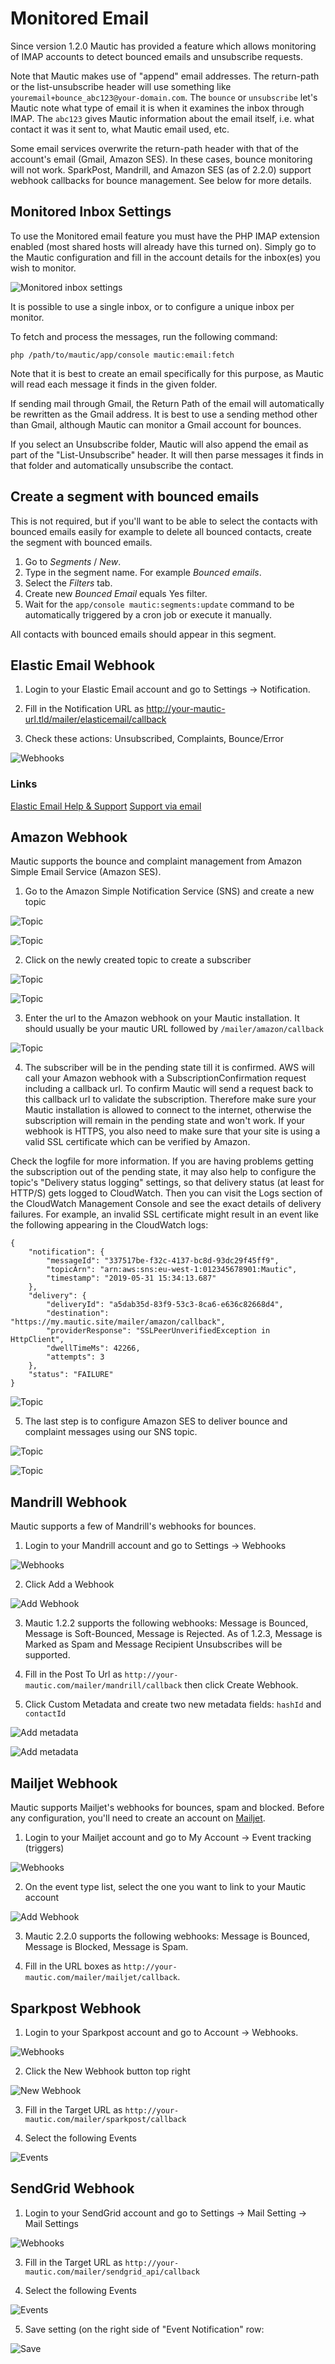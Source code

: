 # Monitored Email
Since version 1.2.0 Mautic has provided a feature which allows monitoring of IMAP accounts to detect bounced emails and unsubscribe requests.

Note that Mautic makes use of "append" email addresses. The return-path or the list-unsubscribe header will use something like `youremail+bounce_abc123@your-domain.com`. The `bounce` or `unsubscribe` let's Mautic note what type of email it is when it examines the inbox through IMAP. The `abc123` gives Mautic information about the email itself, i.e. what contact it was it sent to, what Mautic email used, etc. 

Some email services overwrite the return-path header with that of the account's email (Gmail, Amazon SES). In these cases, bounce monitoring will not work. SparkPost, Mandrill, and Amazon SES (as of 2.2.0) support webhook callbacks for bounce management. See below for more details. 

## Monitored Inbox Settings
To use the Monitored email feature you must have the PHP IMAP extension enabled (most shared hosts will already have this turned on).  Simply go to the Mautic configuration and fill in the account details for the inbox(es) you wish to monitor.

![Monitored inbox settings](media/asset-monitored-inbox-settings.png "Monitored inbox settings")

It is possible to use a single inbox, or to configure a unique inbox per monitor.

To fetch and process the messages, run the following command:

```
php /path/to/mautic/app/console mautic:email:fetch
```

Note that it is best to create an email specifically for this purpose, as Mautic will read each message it finds in the given folder.

If sending mail through Gmail, the Return Path of the email will automatically be rewritten as the Gmail address. It is best to use a sending method other than Gmail, although Mautic can monitor a Gmail account for bounces.

If you select an Unsubscribe folder, Mautic will also append the email as part of the "List-Unsubscribe" header. It will then parse messages it finds in that folder and automatically unsubscribe the contact.

## Create a segment with bounced emails

This is not required, but if you'll want to be able to select the contacts with bounced emails easily for example to delete all bounced contacts, create the segment with bounced emails.

1. Go to *Segments* / *New*.
2. Type in the segment name. For example *Bounced emails*.
3. Select the *Filters* tab.
4. Create new *Bounced Email* equals Yes filter.
5. Wait for the `app/console mautic:segments:update` command to be automatically triggered by a cron job or execute it manually.

All contacts with bounced emails should appear in this segment.

## Elastic Email Webhook

1) Login to your Elastic Email account and go to Settings -> Notification.

2) Fill in the Notification URL as http://your-mautic-url.tld/mailer/elasticemail/callback

3) Check  these actions:  Unsubscribed, Complaints, Bounce/Error

![Webhooks](media/elasticemail_webhook_1.png "Elastic Email notification")

### Links

[Elastic Email Help & Support](https://elasticemail.com/support)
[Support via email](http://support.elasticemail.com/)

## Amazon Webhook
Mautic supports the bounce and complaint management from Amazon Simple Email Service (Amazon SES).

1) Go to the Amazon Simple Notification Service (SNS) and create a new topic

![Topic](media/amazon_webhook_1.png "Create topic")

![Topic](media/amazon_webhook_2.png "Name your topic")

2) Click on the newly created topic to create a subscriber

![Topic](media/amazon_webhook_3.png "Go to the topic")

![Topic](media/amazon_webhook_4.png "New subscriber")

3) Enter the url to the Amazon webhook on your Mautic installation. 
It should usually be your mautic URL followed by `/mailer/amazon/callback`

![Topic](media/amazon_webhook_5.png "Enter url to Mautic")

4) The subscriber will be in the pending state till it is
confirmed. AWS will call your Amazon webhook with a
SubscriptionConfirmation request including a callback url. To confirm
Mautic will send a request back to this callback url to validate the
subscription. Therefore make sure your Mautic installation is allowed
to connect to the internet, otherwise the subscription will remain in
the pending state and won't work. If your webhook is HTTPS, you also
need to make sure that your site is using a valid SSL certificate
which can be verified by Amazon.

Check the logfile for more information.  If you are having problems
getting the subscription out of the pending state, it may also help to
configure the topic's "Delivery status logging" settings, so that
delivery status (at least for HTTP/S) gets logged to CloudWatch.  Then
you can visit the Logs section of the CloudWatch Management Console
and see the exact details of delivery failures.  For example, an
invalid SSL certificate might result in an event like the following
appearing in the CloudWatch logs:

    {
        "notification": {
            "messageId": "337517be-f32c-4137-bc8d-93dc29f45ff9",
            "topicArn": "arn:aws:sns:eu-west-1:012345678901:Mautic",
            "timestamp": "2019-05-31 15:34:13.687"
        },
        "delivery": {
            "deliveryId": "a5dab35d-83f9-53c3-8ca6-e636c82668d4",
            "destination": "https://my.mautic.site/mailer/amazon/callback",
            "providerResponse": "SSLPeerUnverifiedException in HttpClient",
            "dwellTimeMs": 42266,
            "attempts": 3
        },
        "status": "FAILURE"
    }

![Topic](media/amazon_webhook_6.png "Confirmation pending")

5) The last step is to configure Amazon SES to deliver bounce and complaint messages using our SNS topic.

![Topic](media/amazon_webhook_7.png "Configure Amazon SES")

![Topic](media/amazon_webhook_8.png "Select SNS topic")

## Mandrill Webhook

Mautic supports a few of Mandrill's webhooks for bounces.

1) Login to your Mandrill account and go to Settings -> Webhooks

![Webhooks](media/mandrill_webhook_1.png "Mandrill webhooks")

2) Click Add a Webhook

![Add Webhook](media/mandrill_webhook_2.png "Add webhook")

3) Mautic 1.2.2 supports the following webhooks: Message is Bounced, Message is Soft-Bounced, Message is Rejected.  As of 1.2.3, Message is Marked as Spam and Message Recipient Unsubscribes will be supported.

4) Fill in the Post To Url as `http://your-mautic.com/mailer/mandrill/callback` then click Create Webhook.

5) Click Custom Metadata and create two new metadata fields: `hashId` and `contactId`

![Add metadata](media/mandrill_webhook_5.png "Add metadata")

![Add metadata](media/mandrill_webhook_4.png "Add metadata")

## Mailjet Webhook

Mautic supports Mailjet's webhooks for bounces, spam and blocked. Before any configuration, you'll need to create an account on [Mailjet](http://www.mailjet.com/).

1) Login to your Mailjet account and go to My Account -> Event tracking (triggers)

![Webhooks](media/mailjet_webhook_1.png "Mailjet webhooks")

2) On the event type list, select the one you want to link to your Mautic account

![Add Webhook](media/mailjet_webhook_2.png "Add webhook")

3) Mautic 2.2.0 supports the following webhooks: Message is Bounced, Message is Blocked, Message is Spam.

4) Fill in the URL boxes as `http://your-mautic.com/mailer/mailjet/callback`.

## Sparkpost Webhook

1) Login to your Sparkpost account and go to Account -> Webhooks.

![Webhooks](media/sparkpost_webhook_1.png "Sparkpost webhooks")

2) Click the New Webhook button top right

![New Webhook](media/sparkpost_webhook_2.png "New webhook")

3) Fill in the Target URL as `http://your-mautic.com/mailer/sparkpost/callback`

4) Select the following Events

![Events](media/sparkpost_webhook_3.png "Events")

## SendGrid Webhook

1) Login to your SendGrid account and go to Settings -> Mail Setting -> Mail Settings

![Webhooks](media/sendgrid_webhook_1.png "SendGrid webhooks")

3) Fill in the Target URL as `http://your-mautic.com/mailer/sendgrid_api/callback`

4) Select the following Events

![Events](media/sendgrid_webhook_2.png "Events")

5) Save setting (on the right side of "Event Notification" row:

![Save](media/sendgrid_webhook_3.png "Save")

